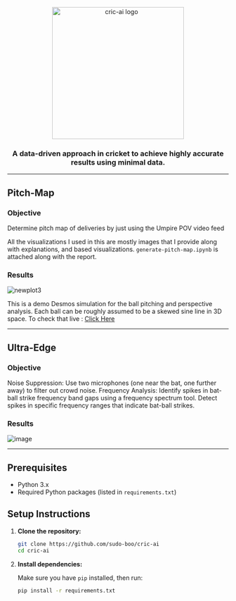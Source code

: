 <p align="center">
  <a href="https://github.com/sudo-boo/cric-ai">
    <img src="https://github.com/user-attachments/assets/163180f2-11e9-4442-99be-ba1c17336333" width="300px" alt="cric-ai logo"/>
  </a>
<h3 align="center">A data-driven approach in cricket to achieve highly accurate results using minimal data.</h3>
</p>

---

## Pitch-Map

### Objective

Determine pitch map of deliveries by just using the Umpire POV video feed

All the visualizations I used in this are mostly images that I provide along with explanations, and based visualizations. `generate-pitch-map.ipynb` is attached along with the report.

### Results

![newplot3](https://github.com/user-attachments/assets/fddf62e4-65f1-4896-a507-1a342ecfb30f)

This is a demo Desmos simulation for the ball pitching and perspective analysis. Each ball can be roughly assumed to be a skewed sine line in 3D space. To check that live : [Click Here](https://www.desmos.com/3d/a951e169b8)

---

## Ultra-Edge

### Objective

Noise Suppression: Use two microphones (one near the bat, one further away) to filter out crowd noise.
Frequency Analysis: Identify spikes in bat-ball strike frequency band gaps using a frequency spectrum tool.
Detect spikes in specific frequency ranges that indicate bat-ball strikes.

### Results

![image](https://github.com/user-attachments/assets/146ae5d4-011e-43f9-99d1-01b6f826377e)


---

## Prerequisites

- Python 3.x
- Required Python packages (listed in `requirements.txt`)

## Setup Instructions

1. **Clone the repository:**

    ```sh
    git clone https://github.com/sudo-boo/cric-ai
    cd cric-ai
    ```

2. **Install dependencies:**

    Make sure you have `pip` installed, then run:

    ```sh
    pip install -r requirements.txt
    ```

